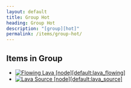 ```yaml
---
layout: default
title: Group Hot
heading: Group Hot
description: "[group][hot]"
permalink: /items/group-hot/
---
```



## Items in Group

<ul class="list-items">
    <li><a href="{{site.baseurl}}/items/default-lava-flowing/"><img src="{{site.baseurl}}/assets/img/items/itemcubes/default_lava_flowing.png" data-toggle="tooltip" title="Flowing Lava [node][default:lava_flowing]"></a></li>
    <li><a href="{{site.baseurl}}/items/default-lava-source/"><img src="{{site.baseurl}}/assets/img/items/itemcubes/default_lava_source.png" data-toggle="tooltip" title="Lava Source [node][default:lava_source]"></a></li>
</ul>
